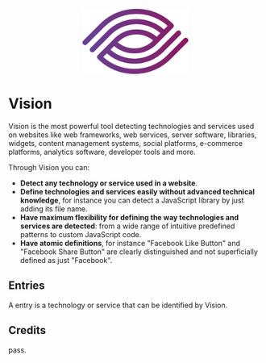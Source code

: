 <p align="center"> 
    <img src="vision.svg" alt="" width="210px">
</p>

# Vision
Vision is the most powerful tool detecting technologies and
services used on websites like web frameworks, web services,
server software, libraries, widgets, content management systems, social platforms,
e-commerce platforms, analytics software,
developer tools and more.

Through Vision you can:
-   **Detect any technology or service used in a website**.
-   **Define technologies and services easily without
advanced technical knowledge**, for instance you can detect
a JavaScript library by just adding its file name.
-   **Have maximum flexibility for defining the way technologies and
services are detected**: from a wide range of intuitive
predefined patterns to custom JavaScript code.
-   **Have atomic definitions**, for instance "Facebook Like Button"
and "Facebook Share Button" are clearly distinguished and not superficially
defined as just "Facebook".

## Entries
A entry is a technology or service that can
be identified by Vision.

## Credits
pass.